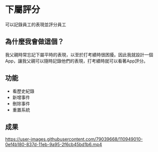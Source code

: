 # 下屬評分
可以記錄員工的表現並評分員工
## 為什麼我會做這個？
我父親時常忘記下屬平時的表現，以至於打考績時很困擾。因此我就設計一個App，讓我父親可以隨時記錄他們的表現，打考績時就可以看著App評分。
## 功能
* 看歷史紀錄
* 新增事件
* 刪除事件
* 重置系統
## 成果
https://user-images.githubusercontent.com/79039668/110949010-0ef4b180-837d-11eb-9a95-2f6cb45bd1b6.mp4
